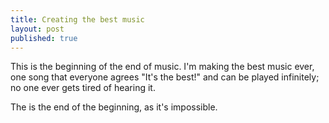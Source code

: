 ```yaml
---
title: Creating the best music
layout: post
published: true
---
```

This is the beginning of the end of music. I'm making the best music ever, one song that everyone agrees "It's the best!" and can be played infinitely; no one ever gets tired of hearing it.

The is the end of the beginning, as it's impossible.